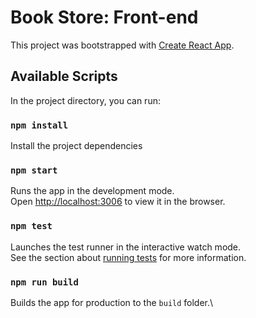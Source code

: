 
# Book Store: Front-end 

This project was bootstrapped with [Create React App](https://github.com/facebook/create-react-app).

## Available Scripts

In the project directory, you can run:

### `npm install`

Install the project dependencies

### `npm start`

Runs the app in the development mode.\
Open [http://localhost:3006](http://localhost:3006) to view it in the browser.


### `npm test`

Launches the test runner in the interactive watch mode.\
See the section about [running tests](https://facebook.github.io/create-react-app/docs/running-tests) for more information.

### `npm run build`

Builds the app for production to the `build` folder.\

